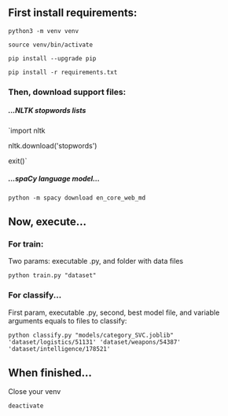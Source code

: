 ## First install requirements:

```
python3 -m venv venv

source venv/bin/activate

pip install --upgrade pip

pip install -r requirements.txt
```

### Then, download support files:

##### ...NLTK stopwords lists

`import nltk

nltk.download('stopwords')

exit()`

##### ...spaCy language model...

`python -m spacy download en_core_web_md`

## Now, execute...

### For train:

Two params: executable .py, and folder with data files

`python train.py "dataset"`

### For classify...

First param, executable .py, second, best model file, and variable arguments equals to files to classify:

`python classify.py "models/category_SVC.joblib" 'dataset/logistics/51131' 'dataset/weapons/54387' 'dataset/intelligence/178521'`

## When finished...

Close your venv

`deactivate`
